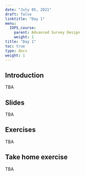 ```yaml
---
date: "July 05, 2021"
draft: false
linktitle: "Day 1"
menu:
  IOPS_course:
    parent: Advanced Survey Design
    weight: 1
title: "Day 1"
toc: true
type: docs
weight: 1
---
```


## Introduction

TBA

## Slides

TBA

## Exercises

TBA

## Take home exercise

TBA